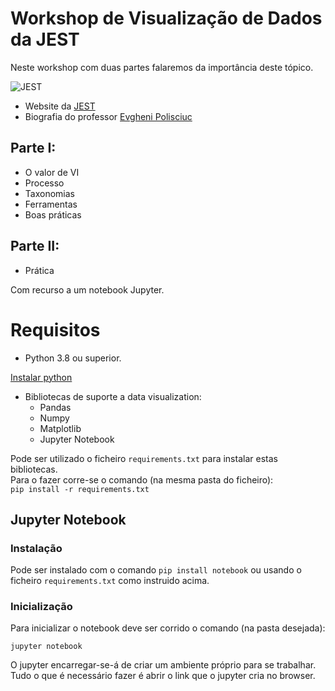 # Workshop de Visualização de Dados da JEST

Neste workshop com duas partes falaremos da importância deste tópico.

![JEST](https://media-exp1.licdn.com/dms/image/C561BAQGqCbGzLtMUsA/company-background_10000/0/1593205617508?e=1667984400&v=beta&t=ZaoNl-wCiKRAtJR41fYgrNLS2cQWA2gpiqDo_NzZ1Mk)

- Website da [JEST](http://www.jest.pt/)
- Biografia do professor [Evgheni Polisciuc](https://cdv.dei.uc.pt/authors/evgheni-polisciuc/)

## Parte I:
- O valor de VI
- Processo
- Taxonomias
- Ferramentas
- Boas práticas

## Parte II:
- Prática

Com recurso a um notebook Jupyter.


# Requisitos

- Python 3.8 ou superior.

[Instalar python](https://www.python.org/downloads/release/python-3815/)

- Bibliotecas de suporte a data visualization:
	- Pandas
	- Numpy
	- Matplotlib
	- Jupyter Notebook

Pode ser utilizado o ficheiro `requirements.txt` para instalar estas bibliotecas.  
Para o fazer corre-se o comando (na mesma pasta do ficheiro):  
`pip install -r requirements.txt`

## Jupyter Notebook

### Instalação

Pode ser instalado com o comando `pip install notebook` ou usando o ficheiro `requirements.txt` como instruido acima.  

### Inicialização

Para inicializar o notebook deve ser corrido o comando (na pasta desejada):  

`jupyter notebook`  

O jupyter encarregar-se-á de criar um ambiente próprio para se trabalhar. Tudo o que é necessário fazer é abrir o link que o jupyter cria no browser.

